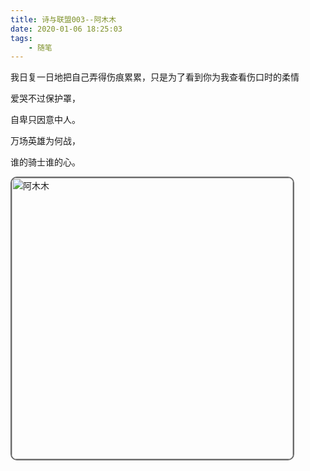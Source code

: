 ```yaml
---
title: 诗与联盟003--阿木木
date: 2020-01-06 18:25:03
tags:
    - 随笔
---
```

我日复一日地把自己弄得伤痕累累，只是为了看到你为我查看伤口时的柔情

<!--more-->

爱哭不过保护罩，

自卑只因意中人。

万场英雄为何战，

谁的骑士谁的心。



<div>
  <img style="width: 450px; border-radius:10px; border:2px solid #696969" src="http://img.buxiaoxing.com/uPic/2022/07/25125255-brjVFh-image-20220725125253686.png" alt="阿木木" />
</div>

